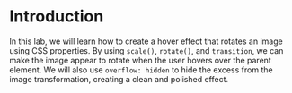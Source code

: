 # Introduction

In this lab, we will learn how to create a hover effect that rotates an image using CSS properties. By using `scale()`, `rotate()`, and `transition`, we can make the image appear to rotate when the user hovers over the parent element. We will also use `overflow: hidden` to hide the excess from the image transformation, creating a clean and polished effect.
